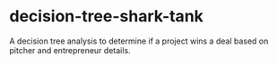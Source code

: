 # decision-tree-shark-tank
 A decision tree analysis to determine if a project wins a deal based on pitcher and entrepreneur details.
